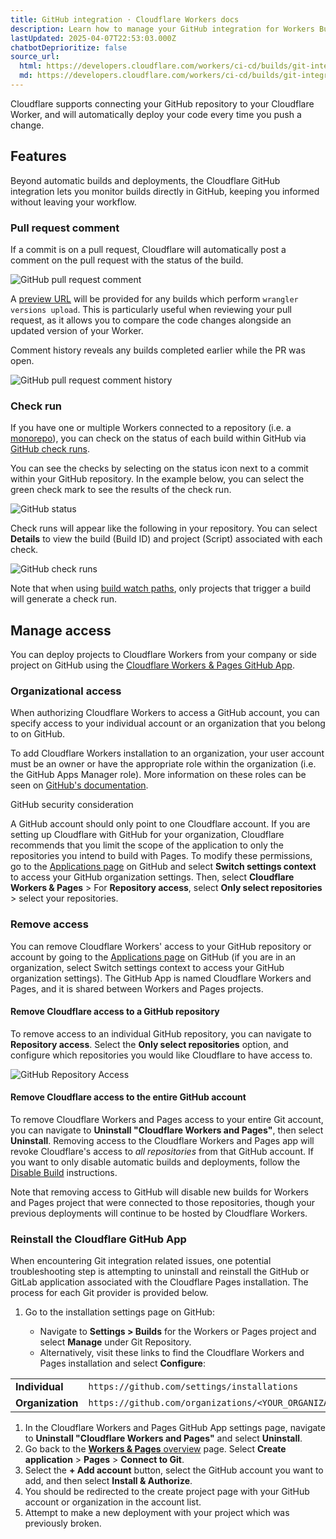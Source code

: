 ```yaml
---
title: GitHub integration · Cloudflare Workers docs
description: Learn how to manage your GitHub integration for Workers Builds
lastUpdated: 2025-04-07T22:53:03.000Z
chatbotDeprioritize: false
source_url:
  html: https://developers.cloudflare.com/workers/ci-cd/builds/git-integration/github-integration/
  md: https://developers.cloudflare.com/workers/ci-cd/builds/git-integration/github-integration/index.md
---
```


Cloudflare supports connecting your GitHub repository to your Cloudflare Worker, and will automatically deploy your code every time you push a change.

## Features

Beyond automatic builds and deployments, the Cloudflare GitHub integration lets you monitor builds directly in GitHub, keeping you informed without leaving your workflow.

### Pull request comment

If a commit is on a pull request, Cloudflare will automatically post a comment on the pull request with the status of the build.

![GitHub pull request comment](https://developers.cloudflare.com/_astro/github-pull-request-comment.DIkAC8Yh_Z1X0UCE.webp)

A [preview URL](https://developers.cloudflare.com/workers/configuration/previews/) will be provided for any builds which perform `wrangler versions upload`. This is particularly useful when reviewing your pull request, as it allows you to compare the code changes alongside an updated version of your Worker.

Comment history reveals any builds completed earlier while the PR was open.

![GitHub pull request comment history](https://developers.cloudflare.com/_astro/github-pull-request-comment-history.pAxP7K1u_23HuQ7.webp)

### Check run

If you have one or multiple Workers connected to a repository (i.e. a [monorepo](https://developers.cloudflare.com/workers/ci-cd/builds/advanced-setups/#monorepos)), you can check on the status of each build within GitHub via [GitHub check runs](https://docs.github.com/en/pull-requests/collaborating-with-pull-requests/collaborating-on-repositories-with-code-quality-features/about-status-checks#checks).

You can see the checks by selecting on the status icon next to a commit within your GitHub repository. In the example below, you can select the green check mark to see the results of the check run.

![GitHub status](https://developers.cloudflare.com/_astro/gh-status-check-runs.DkY_pO9C_1RDE3u.webp)

Check runs will appear like the following in your repository. You can select **Details** to view the build (Build ID) and project (Script) associated with each check.

![GitHub check runs](https://developers.cloudflare.com/_astro/workers-builds-gh-check-runs.CuqL6Htu_Z2lRntB.webp)

Note that when using [build watch paths](https://developers.cloudflare.com/workers/ci-cd/builds/build-watch-paths/), only projects that trigger a build will generate a check run.

## Manage access

You can deploy projects to Cloudflare Workers from your company or side project on GitHub using the [Cloudflare Workers & Pages GitHub App](https://github.com/apps/cloudflare-workers-and-pages).

### Organizational access

When authorizing Cloudflare Workers to access a GitHub account, you can specify access to your individual account or an organization that you belong to on GitHub.

To add Cloudflare Workers installation to an organization, your user account must be an owner or have the appropriate role within the organization (i.e. the GitHub Apps Manager role). More information on these roles can be seen on [GitHub's documentation](https://docs.github.com/en/organizations/managing-peoples-access-to-your-organization-with-roles/roles-in-an-organization#github-app-managers).

GitHub security consideration

A GitHub account should only point to one Cloudflare account. If you are setting up Cloudflare with GitHub for your organization, Cloudflare recommends that you limit the scope of the application to only the repositories you intend to build with Pages. To modify these permissions, go to the [Applications page](https://github.com/settings/installations) on GitHub and select **Switch settings context** to access your GitHub organization settings. Then, select **Cloudflare Workers & Pages** > For **Repository access**, select **Only select repositories** > select your repositories.

### Remove access

You can remove Cloudflare Workers' access to your GitHub repository or account by going to the [Applications page](https://github.com/settings/installations) on GitHub (if you are in an organization, select Switch settings context to access your GitHub organization settings). The GitHub App is named Cloudflare Workers and Pages, and it is shared between Workers and Pages projects.

#### Remove Cloudflare access to a GitHub repository

To remove access to an individual GitHub repository, you can navigate to **Repository access**. Select the **Only select repositories** option, and configure which repositories you would like Cloudflare to have access to.

![GitHub Repository Access](https://developers.cloudflare.com/_astro/github-repository-access.DGHekBft_Z1VFnS0.webp)

#### Remove Cloudflare access to the entire GitHub account

To remove Cloudflare Workers and Pages access to your entire Git account, you can navigate to **Uninstall "Cloudflare Workers and Pages"**, then select **Uninstall**. Removing access to the Cloudflare Workers and Pages app will revoke Cloudflare's access to *all repositories* from that GitHub account. If you want to only disable automatic builds and deployments, follow the [Disable Build](https://developers.cloudflare.com/workers/ci-cd/builds/#disconnecting-builds) instructions.

Note that removing access to GitHub will disable new builds for Workers and Pages project that were connected to those repositories, though your previous deployments will continue to be hosted by Cloudflare Workers.

### Reinstall the Cloudflare GitHub App

When encountering Git integration related issues, one potential troubleshooting step is attempting to uninstall and reinstall the GitHub or GitLab application associated with the Cloudflare Pages installation. The process for each Git provider is provided below.

1. Go to the installation settings page on GitHub:

   * Navigate to **Settings > Builds** for the Workers or Pages project and select **Manage** under Git Repository.
   * Alternatively, visit these links to find the Cloudflare Workers and Pages installation and select **Configure**:

| | |
| - | - |
| **Individual** | `https://github.com/settings/installations` |
| **Organization** | `https://github.com/organizations/<YOUR_ORGANIZATION_NAME>/settings/installations` |

1. In the Cloudflare Workers and Pages GitHub App settings page, navigate to **Uninstall "Cloudflare Workers and Pages"** and select **Uninstall**.
2. Go back to the [**Workers & Pages** overview](https://dash.cloudflare.com) page. Select **Create application** > **Pages** > **Connect to Git**.
3. Select the **+ Add account** button, select the GitHub account you want to add, and then select **Install & Authorize**.
4. You should be redirected to the create project page with your GitHub account or organization in the account list.
5. Attempt to make a new deployment with your project which was previously broken.
